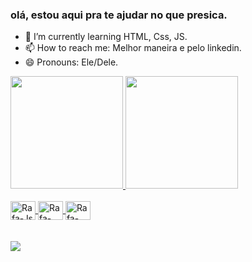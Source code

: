 ### olá, estou aqui  pra te ajudar  no que presica.
- 🌱 I’m currently learning  HTML, Css, JS.
- 📫 How to reach me:  Melhor maneira e pelo linkedin.
- 😄 Pronouns:  Ele/Dele.
<div align="left">
  <a href="https://github.com/euluissoares">
  <img height="180em" src="https://github-readme-stats.vercel.app/api?username=euluissoares&show_icons=true&theme=dracula&include_all_commits=true&count_private=true"/>
  <img height="180em" src="https://github-readme-stats.vercel.app/api/top-langs/?username=euluissoares&layout=compact&langs_count=7&theme=dracula"/>
</div>

<div style="display: inline_block"><br>
  <img align="center" alt="Rafa-Js" height="30" width="40" src="https://icongr.am/devicon/javascript-original.svg?size=34&color=currentColor" />
  <img align="center" alt="Rafa-HTML" height="30" width="40" src="https://icongr.am/devicon/html5-original.svg?size=34&color=currentColor" />
  <img align="center" alt="Rafa-CSS" height="30" width="40" src= "https://icongr.am/devicon/css3-original.svg?size=34&color=currentColor" />
  <br><br>
          

<br>
<div>
  <a href="www.linkedin.com/in/euluissoares" target="_blank"><img src="https://img.shields.io/badge/LinkedIn-0077B5?stylefor-the-badge&logolinkedin&logoColorwhite" target="_blank"></a>
  
